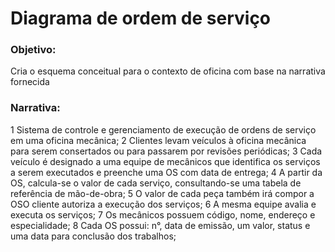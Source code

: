 # Diagrama de ordem de serviço


### Objetivo:
Cria o esquema conceitual para o contexto de oficina com base na narrativa fornecida

### Narrativa:
1 Sistema de controle e gerenciamento de execução de ordens de serviço em uma oficina mecânica;
2 Clientes levam veículos à oficina mecânica para serem consertados ou para passarem por revisões  periódicas;
3 Cada veículo é designado a uma equipe de mecânicos que identifica os serviços a serem executados e preenche uma OS com data de entrega;
4 A partir da OS, calcula-se o valor de cada serviço, consultando-se uma tabela de referência de mão-de-obra;
5 O valor de cada peça também irá compor a OSO cliente autoriza a execução dos serviços;
6 A mesma equipe avalia e executa os serviços;
7 Os mecânicos possuem código, nome, endereço e especialidade;
8 Cada OS possui: n°, data de emissão, um valor, status e uma data para conclusão dos trabalhos;
